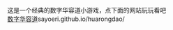 这是一个经典的数字华容道小游戏，点下面的网站玩玩看吧  
[数字华容道](https://sayoeri.github.io/huarongdao/)sayoeri.github.io/huarongdao/

